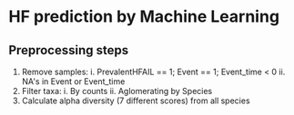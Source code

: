 # HF prediction by Machine Learning

## Preprocessing steps

1. Remove samples:
    i. PrevalentHFAIL == 1; Event == 1; Event_time < 0
    ii. NA's in Event or Event_time
2. Filter taxa:
    i. By counts
    ii. Aglomerating by Species
3. Calculate alpha diversity (7 different scores) from all species
